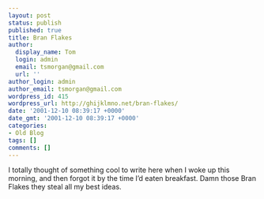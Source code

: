 ```yaml
---
layout: post
status: publish
published: true
title: Bran Flakes
author:
  display_name: Tom
  login: admin
  email: tsmorgan@gmail.com
  url: ''
author_login: admin
author_email: tsmorgan@gmail.com
wordpress_id: 415
wordpress_url: http://ghijklmno.net/bran-flakes/
date: '2001-12-10 08:39:17 +0000'
date_gmt: '2001-12-10 08:39:17 +0000'
categories:
- Old Blog
tags: []
comments: []
---
```

<!-- more -->

<p>I totally thought of something cool to write here when I woke up this morning, and then forgot it by the time I&#8217;d eaten breakfast. Damn those Bran Flakes they steal all my best ideas.</p>

